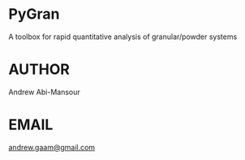 PyGran
=====
A toolbox for rapid quantitative analysis of granular/powder systems

AUTHOR
======
Andrew Abi-Mansour

EMAIL
=====
andrew.gaam@gmail.com
